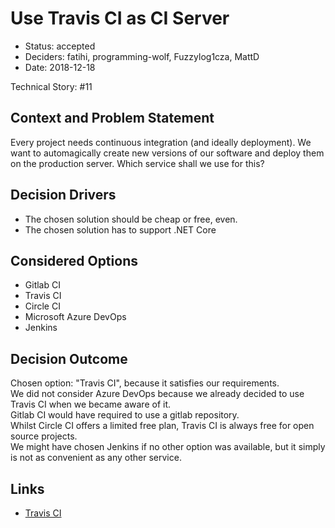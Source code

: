 # Use Travis CI as CI Server

* Status: accepted
* Deciders: fatihi, programming-wolf, Fuzzylog1cza, MattD
* Date: 2018-12-18

Technical Story: #11

## Context and Problem Statement

Every project needs continuous integration (and ideally deployment).
We want to automagically create new versions of our software
and deploy them on the production server.
Which service shall we use for this?

## Decision Drivers <!-- optional -->

* The chosen solution should be cheap or free, even.
* The chosen solution has to support .NET Core

## Considered Options

* Gitlab CI
* Travis CI
* Circle CI
* Microsoft Azure DevOps
* Jenkins

## Decision Outcome

Chosen option: "Travis CI", because it satisfies our requirements.  
We did not consider Azure DevOps because we already decided
to use Travis CI when we became aware of it.  
Gitlab CI would have required to use a gitlab repository.  
Whilst Circle CI offers a limited free plan, Travis CI is always free
for open source projects.  
We might have chosen Jenkins if no other option was available,
but it simply is not as convenient as any other service.

## Links

* [Travis CI](https://travis-ci.com)
